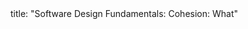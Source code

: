 <frontmatter>
title: "Software Design Fundamentals: Cohesion: What"
</frontmatter>

<include src="navbar.md" boilerplate />

<include src="unit-inPage-asFlat.md" boilerplate />